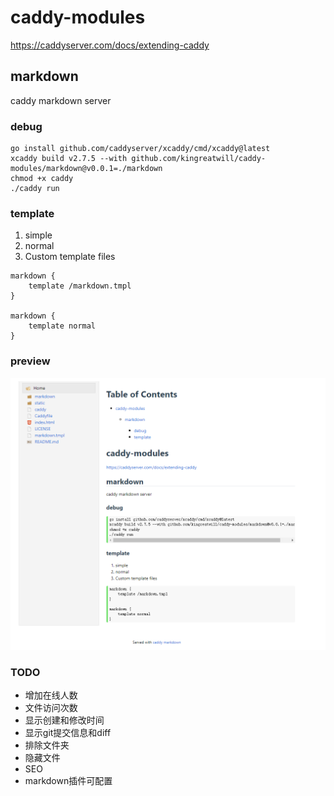 # caddy-modules

https://caddyserver.com/docs/extending-caddy

## markdown
caddy markdown server

### debug

```
go install github.com/caddyserver/xcaddy/cmd/xcaddy@latest
xcaddy build v2.7.5 --with github.com/kingreatwill/caddy-modules/markdown@v0.0.1=./markdown
chmod +x caddy
./caddy run
```

### template
1. simple
2. normal
3. Custom template files
```
markdown {
    template /markdown.tmpl
}

markdown {
    template normal
}
```

### preview
![](preview.png)

### TODO
- 增加在线人数
- 文件访问次数
- 显示创建和修改时间
- 显示git提交信息和diff
- 排除文件夹
- 隐藏文件
- SEO
- markdown插件可配置